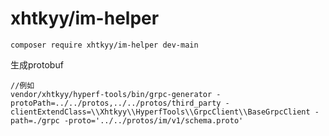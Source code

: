 # xhtkyy/im-helper

```
composer require xhtkyy/im-helper dev-main
```

生成protobuf

```
//例如
vendor/xhtkyy/hyperf-tools/bin/grpc-generator -protoPath=../../protos,../../protos/third_party -clientExtendClass=\\Xhtkyy\\HyperfTools\\GrpcClient\\BaseGrpcClient -path=./grpc -proto='../../protos/im/v1/schema.proto'
```